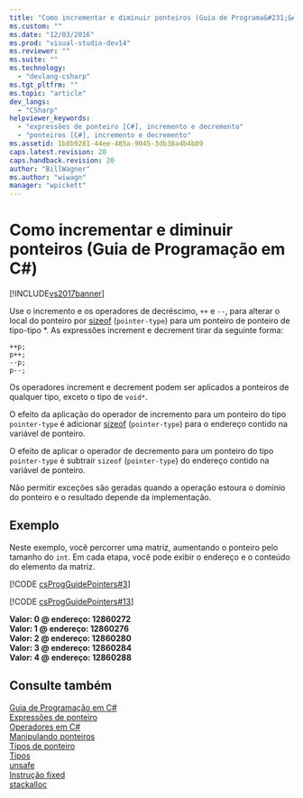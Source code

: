 ```yaml
---
title: "Como incrementar e diminuir ponteiros (Guia de Programa&#231;&#227;o em C#) | Microsoft Docs"
ms.custom: ""
ms.date: "12/03/2016"
ms.prod: "visual-studio-dev14"
ms.reviewer: ""
ms.suite: ""
ms.technology: 
  - "devlang-csharp"
ms.tgt_pltfrm: ""
ms.topic: "article"
dev_langs: 
  - "CSharp"
helpviewer_keywords: 
  - "expressões de ponteiro [C#], incremento e decremento"
  - "ponteiros [C#], incremento e decremento"
ms.assetid: 1b8b9281-44ee-485a-9045-3db38a4b4b89
caps.latest.revision: 20
caps.handback.revision: 20
author: "BillWagner"
ms.author: "wiwagn"
manager: "wpickett"
---
```

# Como incrementar e diminuir ponteiros (Guia de Programa&#231;&#227;o em C#)
[!INCLUDE[vs2017banner](../../../csharp/includes/vs2017banner.md)]

Use o incremento e os operadores de decréscimo, `++` e `--`, para alterar o local do ponteiro por  [sizeof](../../../csharp/language-reference/keywords/sizeof.md) \(`pointer-type`\) para um ponteiro de ponteiro de tipo\-tipo \*.  As expressões increment e decrement tirar da seguinte forma:  
  
```  
++p;  
p++;  
--p;  
p--;  
```  
  
 Os operadores increment e decrement podem ser aplicados a ponteiros de qualquer tipo, exceto o tipo de `void*`.  
  
 O efeito da aplicação do operador de incremento para um ponteiro do tipo `pointer-type` é adicionar  [sizeof](../../../csharp/language-reference/keywords/sizeof.md) \(`pointer-type`\) para o endereço contido na variável de ponteiro.  
  
 O efeito de aplicar o operador de decremento para um ponteiro do tipo `pointer-type` é subtrair `sizeof` \(`pointer-type`\) do endereço contido na variável de ponteiro.  
  
 Não permitir exceções são geradas quando a operação estoura o domínio do ponteiro e o resultado depende da implementação.  
  
## Exemplo  
 Neste exemplo, você percorrer uma matriz, aumentando o ponteiro pelo tamanho do `int`.  Em cada etapa, você pode exibir o endereço e o conteúdo do elemento da matriz.  
  
 [!CODE [csProgGuidePointers#3](../CodeSnippet/VS_Snippets_VBCSharp/csProgGuidePointers#3)]  
  
 [!CODE [csProgGuidePointers#13](../CodeSnippet/VS_Snippets_VBCSharp/csProgGuidePointers#13)]  
  
  **Valor: 0 @ endereço: 12860272**  
**Valor: 1 @ endereço: 12860276**  
**Valor: 2 @ endereço: 12860280**  
**Valor: 3 @ endereço: 12860284**  
**Valor: 4 @ endereço: 12860288**   
## Consulte também  
 [Guia de Programação em C\#](../../../csharp/programming-guide/index.md)   
 [Expressões de ponteiro](../../../csharp/programming-guide/unsafe-code-pointers/pointer-expressions.md)   
 [Operadores em C\#](../../../csharp/language-reference/operators/index.md)   
 [Manipulando ponteiros](../../../csharp/programming-guide/unsafe-code-pointers/manipulating-pointers.md)   
 [Tipos de ponteiro](../../../csharp/programming-guide/unsafe-code-pointers/pointer-types.md)   
 [Tipos](../../../csharp/language-reference/keywords/types.md)   
 [unsafe](../../../csharp/language-reference/keywords/unsafe.md)   
 [Instrução fixed](../../../csharp/language-reference/keywords/fixed-statement.md)   
 [stackalloc](../../../csharp/language-reference/keywords/stackalloc.md)